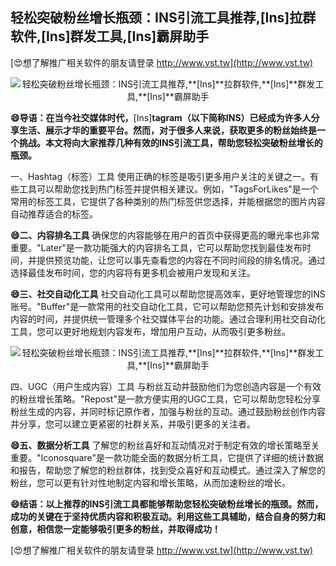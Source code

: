 ## **轻松突破粉丝增长瓶颈：INS引流工具推荐,**[Ins]**拉群软件,**[Ins]**群发工具,**[Ins]**霸屏助手**

[😍想了解推广相关软件的朋友请登录 http://www.vst.tw](http://www.vst.tw)

 <center><img src="https://vst.tw/MP4/tuiguang/png/8.png" alt="轻松突破粉丝增长瓶颈：INS引流工具推荐,**[Ins]**拉群软件,**[Ins]**群发工具,**[Ins]**霸屏助手"></center>

**😄导语：在当今社交媒体时代，**[Ins]**tagram（以下简称INS）已经成为许多人分享生活、展示才华的重要平台。然而，对于很多人来说，获取更多的粉丝始终是一个挑战。本文将向大家推荐几种有效的INS引流工具，帮助您轻松突破粉丝增长的瓶颈。**

一、Hashtag（标签）工具
使用正确的标签是吸引更多用户关注的关键之一。有些工具可以帮助您找到热门标签并提供相关建议。例如，"TagsForLikes"是一个常用的标签工具，它提供了各种类别的热门标签供您选择，并能根据您的图片内容自动推荐适合的标签。

**😄二、内容排名工具**
确保您的内容能够在用户的首页中获得更高的曝光率也非常重要。"Later"是一款功能强大的内容排名工具，它可以帮助您找到最佳发布时间，并提供预览功能，让您可以事先查看您的内容在不同时间段的排名情况。通过选择最佳发布时间，您的内容将有更多机会被用户发现和关注。

**😄三、社交自动化工具**
社交自动化工具可以帮助您提高效率，更好地管理您的INS账号。"Buffer"是一款常用的社交自动化工具，它可以帮助您预先计划和安排发布内容的时间，并提供统一管理多个社交媒体平台的功能。通过合理利用社交自动化工具，您可以更好地规划内容发布，增加用户互动，从而吸引更多粉丝。

 <center><img src="https://vst.tw/MP4/tuiguang/png/2.png" alt="轻松突破粉丝增长瓶颈：INS引流工具推荐,**[Ins]**拉群软件,**[Ins]**群发工具,**[Ins]**霸屏助手"></center>

四、UGC（用户生成内容）工具
与粉丝互动并鼓励他们为您创造内容是一个有效的粉丝增长策略。"Repost"是一款方便实用的UGC工具，它可以帮助您轻松分享粉丝生成的内容，并同时标记原作者，加强与粉丝的互动。通过鼓励粉丝创作内容并分享，您可以建立更紧密的社群关系，并吸引更多的关注者。

**😄五、数据分析工具**
了解您的粉丝喜好和互动情况对于制定有效的增长策略至关重要。"Iconosquare"是一款功能全面的数据分析工具，它提供了详细的统计数据和报告，帮助您了解您的粉丝群体，找到受众喜好和互动模式。通过深入了解您的粉丝，您可以更有针对性地制定内容和增长策略，从而加速粉丝的增长。

**😄结语：以上推荐的INS引流工具都能够帮助您轻松突破粉丝增长的瓶颈。然而，成功的关键在于坚持优质内容和积极互动。利用这些工具辅助，结合自身的努力和创意，相信您一定能够吸引更多的粉丝，并取得成功！**

[😍想了解推广相关软件的朋友请登录 http://www.vst.tw](http://www.vst.tw)



